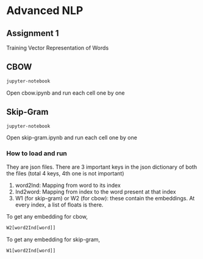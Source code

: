# Advanced NLP
## Assignment 1

Training Vector Representation of Words

## CBOW

```bash
jupyter-notebook
```

Open cbow.ipynb
and run each cell one by one

## Skip-Gram

```bash
jupyter-notebook
```

Open skip-gram.ipynb
and run each cell one by one

### How to load and run

They are json files.
There are 3 important keys in the json dictionary of both the files (total 4 keys, 4th one is not important)
1. word2Ind: Mapping from word to its index
2. Ind2word: Mapping from index to the word present at that index
3. W1 (for skip-gram) or W2 (for cbow): these contain the embeddings. At every index, a list of floats is there.

To get any embedding for cbow,
```python
W2[word2Ind[word]]
```

To get any embedding for skip-gram,
```python
W1[word2Ind[word]]
```

